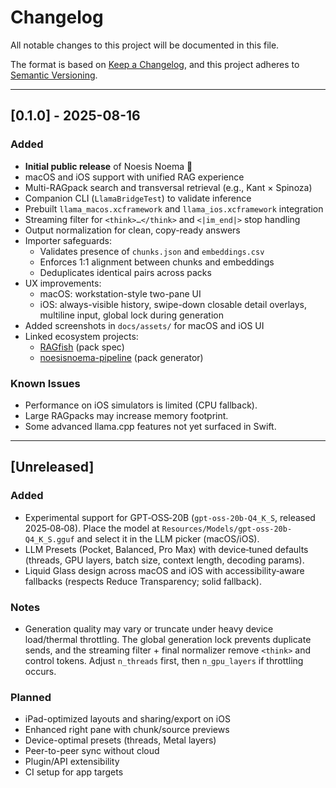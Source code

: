 # Changelog
All notable changes to this project will be documented in this file.

The format is based on [Keep a Changelog](https://keepachangelog.com/en/1.1.0/),
and this project adheres to [Semantic Versioning](https://semver.org/spec/v2.0.0.html).

---

## [0.1.0] - 2025-08-16
### Added
- **Initial public release** of Noesis Noema 🎉
- macOS and iOS support with unified RAG experience
- Multi-RAGpack search and transversal retrieval (e.g., Kant × Spinoza)
- Companion CLI (`LlamaBridgeTest`) to validate inference
- Prebuilt `llama_macos.xcframework` and `llama_ios.xcframework` integration
- Streaming filter for `<think>…</think>` and `<|im_end|>` stop handling
- Output normalization for clean, copy-ready answers
- Importer safeguards:
  - Validates presence of `chunks.json` and `embeddings.csv`
  - Enforces 1:1 alignment between chunks and embeddings
  - Deduplicates identical pairs across packs
- UX improvements:
  - macOS: workstation-style two-pane UI
  - iOS: always-visible history, swipe-down closable detail overlays, multiline input, global lock during generation
- Added screenshots in `docs/assets/` for macOS and iOS UI
- Linked ecosystem projects:
  - [RAGfish](https://github.com/raskolnikoff/RAGfish) (pack spec)
  - [noesisnoema-pipeline](https://github.com/raskolnikoff/noesisnoema-pipeline) (pack generator)

### Known Issues
- Performance on iOS simulators is limited (CPU fallback).
- Large RAGpacks may increase memory footprint.
- Some advanced llama.cpp features not yet surfaced in Swift.

---

## [Unreleased]
### Added
- Experimental support for GPT‑OSS‑20B (`gpt-oss-20b-Q4_K_S`, released 2025‑08‑08). Place the model at `Resources/Models/gpt-oss-20b-Q4_K_S.gguf` and select it in the LLM picker (macOS/iOS).
- LLM Presets (Pocket, Balanced, Pro Max) with device‑tuned defaults (threads, GPU layers, batch size, context length, decoding params).
- Liquid Glass design across macOS and iOS with accessibility‑aware fallbacks (respects Reduce Transparency; solid fallback).

### Notes
- Generation quality may vary or truncate under heavy device load/thermal throttling. The global generation lock prevents duplicate sends, and the streaming filter + final normalizer remove `<think>` and control tokens. Adjust `n_threads` first, then `n_gpu_layers` if throttling occurs.

### Planned
- iPad-optimized layouts and sharing/export on iOS
- Enhanced right pane with chunk/source previews
- Device-optimal presets (threads, Metal layers)
- Peer-to-peer sync without cloud
- Plugin/API extensibility
- CI setup for app targets
